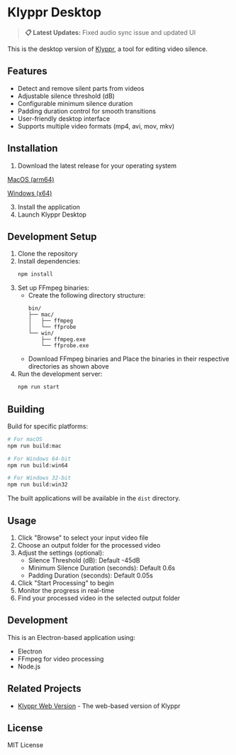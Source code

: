 # Klyppr Desktop

> **📋 Latest Updates:** Fixed audio sync issue and updated UI

This is the desktop version of [Klyppr](https://github.com/muzafferkadir/klyppr), a tool for editing video silence.

## Features

- Detect and remove silent parts from videos
- Adjustable silence threshold (dB)
- Configurable minimum silence duration
- Padding duration control for smooth transitions
- User-friendly desktop interface
- Supports multiple video formats (mp4, avi, mov, mkv)

## Installation

1. Download the latest release for your operating system

[MacOS (arm64)](https://github.com/muzafferkadir/klyppr-desktop/releases/download/v0.1.0/Klyppr-1.1.0-arm64.dmg)

[Windows (x64)](https://github.com/muzafferkadir/klyppr-desktop/releases/download/v0.1.0/Klyppr.Setup.1.1.0.exe)

3. Install the application
4. Launch Klyppr Desktop

## Development Setup

1. Clone the repository
2. Install dependencies:
   ```bash
   npm install
   ```
3. Set up FFmpeg binaries:
   - Create the following directory structure:
     ```
     bin/
     ├── mac/
     │   ├── ffmpeg
     │   └── ffprobe
     └── win/
         ├── ffmpeg.exe
         └── ffprobe.exe
     ```
   - Download FFmpeg binaries and Place the binaries in their respective directories as shown above
4. Run the development server:
   ```bash
   npm run start
   ```

## Building

Build for specific platforms:

```bash
# For macOS
npm run build:mac

# For Windows 64-bit
npm run build:win64

# For Windows 32-bit
npm run build:win32
```

The built applications will be available in the `dist` directory.

## Usage

1. Click "Browse" to select your input video file
2. Choose an output folder for the processed video
3. Adjust the settings (optional):
   - Silence Threshold (dB): Default -45dB
   - Minimum Silence Duration (seconds): Default 0.6s
   - Padding Duration (seconds): Default 0.05s
4. Click "Start Processing" to begin
5. Monitor the progress in real-time
6. Find your processed video in the selected output folder

## Development

This is an Electron-based application using:
- Electron
- FFmpeg for video processing
- Node.js

## Related Projects

- [Klyppr Web Version](https://github.com/muzafferkadir/klyppr) - The web-based version of Klyppr

## License

MIT License 
